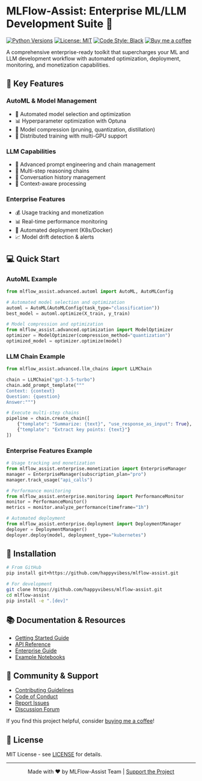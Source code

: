 # MLFlow-Assist: Enterprise ML/LLM Development Suite 🚀

[![Python Versions](https://img.shields.io/badge/python-3.8%20%7C%203.9%20%7C%203.10%20%7C%203.11-blue)](https://github.com/happyvibess/mlflow-assist)
[![License: MIT](https://img.shields.io/badge/License-MIT-yellow.svg)](https://opensource.org/licenses/MIT)
[![Code Style: Black](https://img.shields.io/badge/code%20style-black-000000.svg)](https://github.com/psf/black)
[![Buy me a coffee](https://img.shields.io/badge/Buy%20me%20a%20coffee-happyvibess-orange)](https://www.buymeacoffee.com/happyvibess)

A comprehensive enterprise-ready toolkit that supercharges your ML and LLM development workflow with automated optimization, deployment, monitoring, and monetization capabilities.

## 🌟 Key Features

### AutoML & Model Management
- 🤖 Automated model selection and optimization
- 📊 Hyperparameter optimization with Optuna
- 🔧 Model compression (pruning, quantization, distillation)
- 🚀 Distributed training with multi-GPU support

### LLM Capabilities
- 🧠 Advanced prompt engineering and chain management
- 🔄 Multi-step reasoning chains
- 💬 Conversation history management
- 🎯 Context-aware processing

### Enterprise Features
- 💰 Usage tracking and monetization
- 📊 Real-time performance monitoring
- 🔄 Automated deployment (K8s/Docker)
- 📈 Model drift detection & alerts

## 💻 Quick Start

### AutoML Example
```python
from mlflow_assist.advanced.automl import AutoML, AutoMLConfig

# Automated model selection and optimization
automl = AutoML(AutoMLConfig(task_type="classification"))
best_model = automl.optimize(X_train, y_train)

# Model compression and optimization
from mlflow_assist.advanced.optimization import ModelOptimizer
optimizer = ModelOptimizer(compression_method="quantization")
optimized_model = optimizer.optimize(model)
```

### LLM Chain Example
```python
from mlflow_assist.advanced.llm_chains import LLMChain

chain = LLMChain("gpt-3.5-turbo")
chain.add_prompt_template("""
Context: {context}
Question: {question}
Answer:""")

# Execute multi-step chains
pipeline = chain.create_chain([
    {"template": "Summarize: {text}", "use_response_as_input": True},
    {"template": "Extract key points: {text}"}
])
```

### Enterprise Features Example
```python
# Usage tracking and monetization
from mlflow_assist.enterprise.monetization import EnterpriseManager
manager = EnterpriseManager(subscription_plan="pro")
manager.track_usage("api_calls")

# Performance monitoring
from mlflow_assist.enterprise.monitoring import PerformanceMonitor
monitor = PerformanceMonitor()
metrics = monitor.analyze_performance(timeframe="1h")

# Automated deployment
from mlflow_assist.enterprise.deployment import DeploymentManager
deployer = DeploymentManager()
deployer.deploy(model, deployment_type="kubernetes")
```

## 🚀 Installation

```bash
# From GitHub
pip install git+https://github.com/happyvibess/mlflow-assist.git

# For development
git clone https://github.com/happyvibess/mlflow-assist.git
cd mlflow-assist
pip install -e ".[dev]"
```

## 📚 Documentation & Resources

- [Getting Started Guide](docs/getting-started.md)
- [API Reference](docs/api.md)
- [Enterprise Guide](docs/enterprise.md)
- [Example Notebooks](examples/notebooks/)

## 🤝 Community & Support

- [Contributing Guidelines](CONTRIBUTING.md)
- [Code of Conduct](CODE_OF_CONDUCT.md)
- [Report Issues](https://github.com/happyvibess/mlflow-assist/issues)
- [Discussion Forum](https://github.com/happyvibess/mlflow-assist/discussions)

If you find this project helpful, consider [buying me a coffee](https://www.buymeacoffee.com/happyvibess)!

## 📄 License

MIT License - see [LICENSE](LICENSE) for details.

---

<p align="center">
Made with ❤️ by MLFlow-Assist Team | <a href="https://www.buymeacoffee.com/happyvibess">Support the Project</a>
</p>
